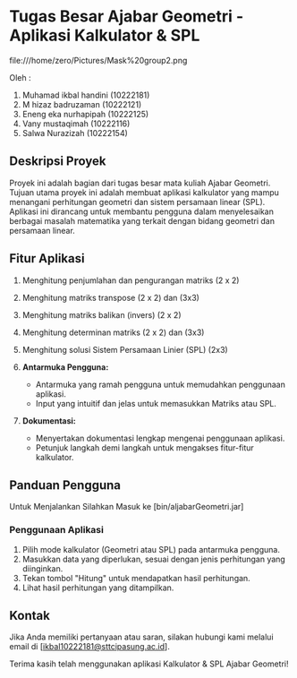 # Tugas Besar Ajabar Geometri - Aplikasi Kalkulator & SPL

file:///home/zero/Pictures/Mask%20group2.png

Oleh :
1. Muhamad ikbal handini (10222181)
2. M hizaz badruzaman (10222121)
3. Eneng eka nurhapipah (10222125)
4. Vany mustaqimah (10222116)
5. Salwa Nurazizah (10222154)

## Deskripsi Proyek
Proyek ini adalah bagian dari tugas besar mata kuliah Ajabar Geometri. Tujuan utama proyek ini adalah membuat aplikasi kalkulator yang mampu menangani perhitungan geometri dan sistem persamaan linear (SPL). Aplikasi ini dirancang untuk membantu pengguna dalam menyelesaikan berbagai masalah matematika yang terkait dengan bidang geometri dan persamaan linear.

## Fitur Aplikasi


1. Menghitung penjumlahan dan pengurangan matriks (2 x 2)
2. Menghitung matriks transpose (2 x 2) dan (3x3)
3. Menghitung matriks balikan (invers) (2 x 2)
4. Menghitung determinan matriks (2 x 2) dan (3x3)
5. Menghitung solusi Sistem Persamaan Linier (SPL) (2x3)

6. **Antarmuka Pengguna:**
   - Antarmuka yang ramah pengguna untuk memudahkan penggunaan aplikasi.
   - Input yang intuitif dan jelas untuk memasukkan Matriks atau SPL.

7. **Dokumentasi:**
   - Menyertakan dokumentasi lengkap mengenai penggunaan aplikasi.
   - Petunjuk langkah demi langkah untuk mengakses fitur-fitur kalkulator.

## Panduan Pengguna
Untuk Menjalankan Silahkan Masuk ke [bin/aljabarGeometri.jar] 

### Penggunaan Aplikasi
1. Pilih mode kalkulator (Geometri atau SPL) pada antarmuka pengguna.
2. Masukkan data yang diperlukan, sesuai dengan jenis perhitungan yang diinginkan.
3. Tekan tombol "Hitung" untuk mendapatkan hasil perhitungan.
4. Lihat hasil perhitungan yang ditampilkan.

## Kontak
Jika Anda memiliki pertanyaan atau saran, silakan hubungi kami melalui email di [ikbal10222181@sttcipasung.ac.id].

Terima kasih telah menggunakan aplikasi Kalkulator & SPL Ajabar Geometri!
